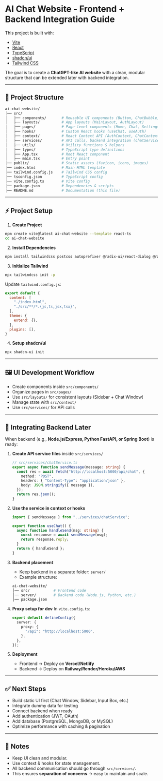 # AI Chat Website - Frontend + Backend Integration Guide

This project is built with:
- [Vite](https://vitejs.dev/)
- [React](https://react.dev/)
- [TypeScript](https://www.typescriptlang.org/)
- [shadcn/ui](https://ui.shadcn.com/)
- [Tailwind CSS](https://tailwindcss.com/)

The goal is to create a **ChatGPT-like AI website** with a clean, modular structure that can be extended later with backend integration.

---

## 🚀 Project Structure

```bash
ai-chat-website/
│── src/
│   ├── components/       # Reusable UI components (Button, ChatBubble, Sidebar, etc.)
│   ├── layouts/          # App layouts (MainLayout, AuthLayout)
│   ├── pages/            # Page-level components (Home, Chat, Settings)
│   ├── hooks/            # Custom React hooks (useChat, useAuth)
│   ├── context/          # React Context API (AuthContext, ChatContext)
│   ├── services/         # API calls, backend integration (chatService.ts, authService.ts)
│   ├── utils/            # Utility functions & helpers
│   ├── types/            # TypeScript type definitions
│   ├── App.tsx           # Root React component
│   ├── main.tsx          # Entry point
│── public/               # Static assets (favicon, icons, images)
│── index.html            # Main HTML template
│── tailwind.config.js    # Tailwind CSS config
│── tsconfig.json         # TypeScript config
│── vite.config.ts        # Vite config
│── package.json          # Dependencies & scripts
│── README.md             # Documentation (this file)
```

---

## ⚡ Project Setup

1. **Create Project**
```bash
npm create vite@latest ai-chat-website --template react-ts
cd ai-chat-website
```

2. **Install Dependencies**
```bash
npm install tailwindcss postcss autoprefixer @radix-ui/react-dialog @radix-ui/react-toast @radix-ui/react-dropdown-menu class-variance-authority tailwind-variants lucide-react
```

3. **Initialize Tailwind**
```bash
npx tailwindcss init -p
```

Update `tailwind.config.js`:
```js
export default {
  content: [
    "./index.html",
    "./src/**/*.{js,ts,jsx,tsx}",
  ],
  theme: {
    extend: {},
  },
  plugins: [],
}
```

4. **Setup shadcn/ui**
```bash
npx shadcn-ui init
```

---

## 🖼️ UI Development Workflow

- Create components inside `src/components/`
- Organize pages in `src/pages/`
- Use `src/layouts/` for consistent layouts (Sidebar + Chat Window)
- Manage state with `src/context/`
- Use `src/services/` for API calls

---

## 🔗 Integrating Backend Later

When backend (e.g., **Node.js/Express, Python FastAPI, or Spring Boot**) is ready:

1. **Create API service files** inside `src/services/`
   ```ts
   // src/services/chatService.ts
   export async function sendMessage(message: string) {
     const res = await fetch("http://localhost:5000/api/chat", {
       method: "POST",
       headers: { "Content-Type": "application/json" },
       body: JSON.stringify({ message }),
     });
     return res.json();
   }
   ```

2. **Use the service in context or hooks**
   ```ts
   import { sendMessage } from "../services/chatService";

   export function useChat() {
     async function handleSend(msg: string) {
       const response = await sendMessage(msg);
       return response.reply;
     }
     return { handleSend };
   }
   ```

3. **Backend placement**
   - Keep backend in a separate folder: `server/`
   - Example structure:
   ```bash
   ai-chat-website/
   │── src/           # Frontend code
   │── server/        # Backend code (Node.js, Python, etc.)
   │── package.json
   ```

4. **Proxy setup for dev**
   In `vite.config.ts`:
   ```ts
   export default defineConfig({
     server: {
       proxy: {
         "/api": "http://localhost:5000",
       },
     },
   });
   ```

5. **Deployment**
   - Frontend → Deploy on **Vercel/Netlify**
   - Backend → Deploy on **Railway/Render/Heroku/AWS**

---

## ✅ Next Steps

- Build static UI first (Chat Window, Sidebar, Input Box, etc.)
- Integrate dummy data for testing
- Connect backend when ready
- Add authentication (JWT, OAuth)
- Add database (PostgreSQL, MongoDB, or MySQL)
- Optimize performance with caching & pagination

---

## 📌 Notes

- Keep UI clean and modular.
- Use context & hooks for state management.
- All backend communication should go through `src/services/`.
- This ensures **separation of concerns** → easy to maintain and scale.

